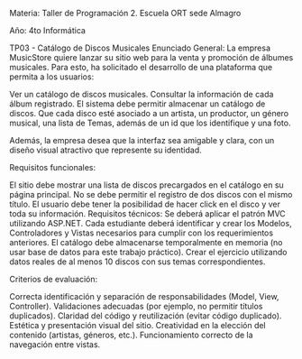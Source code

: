 Materia: Taller de Programación 2. Escuela ORT sede Almagro        


Año: 4to Informática

TP03 - Catálogo de Discos Musicales
Enunciado General:
La empresa MusicStore quiere lanzar su sitio web para la venta y promoción de álbumes musicales. Para esto, ha solicitado el desarrollo de una plataforma que permita a los usuarios:

Ver un catálogo de discos musicales.
Consultar la información de cada álbum registrado.
El sistema debe permitir almacenar un catálogo de discos. Que cada disco esté asociado a un artista, un productor, un género musical, una lista de Temas,  además de un id que los identifique y una foto.

Además, la empresa desea que la interfaz sea amigable y clara, con un diseño visual atractivo que represente su identidad.

Requisitos funcionales:

El sitio debe mostrar una lista de discos precargados en el catálogo en su página principal. 
No se debe permitir el registro de dos discos con el mismo título. 
El usuario debe tener la posibilidad de hacer click en el disco y ver toda su información. 
Requisitos técnicos:
Se deberá aplicar el patrón MVC utilizando ASP.NET. 
Cada estudiante deberá identificar y crear los Modelos, Controladores y Vistas necesarios para cumplir con los requerimientos anteriores. 
El catálogo debe almacenarse temporalmente en memoria (no usar base de datos para este trabajo práctico). 
Crear el ejercicio utilizando datos reales de al menos 10 discos con sus temas correspondientes.

Criterios de evaluación:

Correcta identificación y separación de responsabilidades (Model, View, Controller). 
Validaciones adecuadas (por ejemplo, no permitir títulos duplicados).
Claridad del código y reutilización (evitar código duplicado).
Estética y presentación visual del sitio.
Creatividad en la elección del contenido (artistas, géneros, etc.).
Funcionamiento correcto de la navegación entre vistas.
